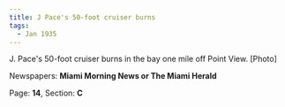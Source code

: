 ```yaml
---  
title: J Pace's 50-foot cruiser burns  
tags:  
  - Jan 1935  
---  
```

  
J. Pace's 50-foot cruiser burns in the bay one mile off Point View. [Photo]  
  
Newspapers: **Miami Morning News or The Miami Herald**  
  
Page: **14**, Section: **C** 
